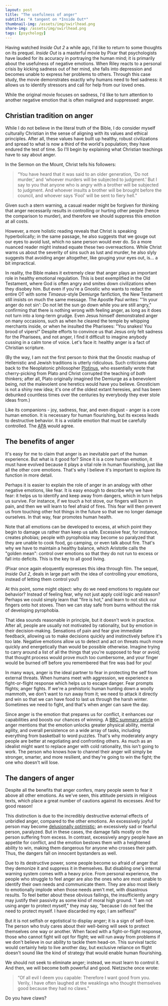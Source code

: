 ```yaml
---
layout: post
title: "The usefulness of anger"
subtitle: "A tangent on *Inside Out*"
thumbnail-img: /assets/img/swirlhead.png
share-img: /assets/img/swirlhead.png
tags: [psychology]
---
```

Having watched *Inside Out 2* a while ago, I'd like to return to some thoughts on its prequel. *Inside Out* is a masterful movie by Pixar that psychologists have lauded for its accuracy in portraying the human mind; it is primarily about the usefulness of negative emotions. When Riley reacts to a personal crisis by kicking sadness out of her mind, she falls into depression and becomes unable to express her problems to others. Through this case study, the movie demonstrates exactly why humans need to feel sadness: it allows us to identify stressors and call for help from our loved ones.

While the original movie focuses on sadness, I'd like to turn attention to another negative emotion that is often maligned and suppressed: anger. 

## Christian tradition on anger

While I do not believe in the literal truth of the Bible, I do consider myself culturally Christian in the sense of aligning with its values and ethical principles. After all, these values have built up healthy, robust civilizations and spread to what is now a third of the world's population; they have endured the test of time. So I'll begin by explaining what Christian teachings have to say about anger.

In the Sermon on the Mount, Christ tells his followers: 

> “You have heard that it was said to an older generation, ‘Do not murder,’ and ‘whoever murders will be subjected to judgment.’ But I say to you that anyone who is angry with a brother will be subjected to judgment. And whoever insults a brother will be brought before the council, and whoever says ‘Fool’ will be sent to fiery hell."

Given such a stern warning, a casual reader might be forgiven for thinking that anger necessarily results in controlling or hurting other people (hence the comparison to murder), and therefore we should suppress this emotion at all costs.

However, a more holistic reading reveals that Christ is speaking hyperbolically; in the same passage, he also suggests that we gouge out our eyes to avoid lust, which no sane person would ever do. So a more nuanced reader might instead equate these two overreactions. While Christ warns us about the severity of sins such as lust and murder, he also slyly suggests that avoiding anger altogether, like gouging your eyes out, is... a bit impractical.

In reality, the Bible makes it extremely clear that anger plays an important role in healthy emotional regulation. This is best exemplified in the Old Testament, where God is often angry and smites down civilizations when they disobey him. But even if you're a Gnostic who wants to redact the entire OT with some *Timaeus*-style Demiurge fanfiction, the New Testament still insists on much the same message. The Apostle Paul writes: "'In your anger do not sin': Do not let the sun go down while you are still angry," confirming that there is nothing wrong with feeling anger, as long as it does not turn into a long-term grudge. Even Jesus himself demonstrated anger on many occasions, such as when he cleared the temple by whipping merchants inside, or when he insulted the Pharisees: "You snakes! You brood of vipers!" Despite efforts to convince us that Jesus only felt sadness for the Pharisees, and not anger, I find it difficult to imagine anybody cussing in a calm tone of voice. Let's face it: healthy anger is a fact of Christian scripture.

(By the way, I am not the first person to think that the Gnostic mashup of Hellenistic and Jewish traditions is utterly ridiculous. Such criticisms date back to the Neoplatonic philosopher [Plotinus](https://plato.stanford.edu/entries/plotinus/), who essentially wrote that cherry-picking from Plato and Christ corrupted the teaching of *both* thinkers; after all, Plato originally imagined the Demiurge as a benevolent being, not the malevolent one heretics would have you believe. Gnosticism is not a shiny new idea; it's one of the oldest extant heresies, and has been debunked countless times over the centuries by everybody they ever stole ideas from.)

Like its companions - joy, sadness, fear, and even disgust - anger is a core human emotion. It is necessary for human flourishing, but its excess leads to destructive behavior. It is a volatile emotion that must be carefully controlled. The [APA](https://www.apa.org/topics/anger) would agree.

## The benefits of anger

It's easy for me to claim that anger is an inevitable part of the human experience. But what is it good for? Since it is a core human emotion, it must have evolved because it plays a vital role in human flourishing, just like all the other core emotions. That's why I believe it's important to explore its function in more detail.

Perhaps it is easier to explain the role of anger in an analogy with other negative emotions, like fear. It is easy enough to describe why we have fear: it helps us to identify and keep away from dangers, which in turn helps us survive. For instance, if we touch a hot stove, our fingers will burn in pain, and then we will learn to feel afraid of fires. This fear will then prevent us from touching other hot things in the future so that we no longer damage ourselves. In that way, fear promotes human health.

Note that all emotions can be developed to excess, at which point they begin to damage us rather than keep us safe. Excessive fear, for instance, creates phobias; people with pyrophobia may become so paralyzed that they are unable to cook food, go camping, or even talk about fire. That's why we have to maintain a healthy balance, which Aristotle calls the "golden mean": control over emotions so that they do not run to excess or fall into deficits. This is the key to all good living. 

(Pixar once again eloquently expresses this idea through film. The sequel, *Inside Out 2*, deals in large part with the idea of controlling your emotions, instead of letting them control you!)

At this point, some might object: why do we need emotions to regulate our behavior? Instead of feeling fear, why not just apply cold logic and reason? Perhaps we could simply learn that "fire is hot," and learn to not stick our fingers onto hot stoves. Then we can stay safe from burns without the risk of developing pyrophobia.

That idea sounds reasonable in principle, but it doesn't work in practice. After all, people are usually not motivated by rationality, but by emotion in their decision-making. Sensations of pain and fear give immediate feedback, allowing us to make decisions quickly and instinctively before it's too late. Negative emotions allow us to detect and act on threats much more quickly and energetically than would be possible otherwise. Imagine trying to carry around a list of all the things that you're supposed to fear or avoid; that thought process would prove much too cumbersome, and your finger would be burned off before you remembered that fire was bad for you!

In many ways, anger is the ideal partner to fear in protecting the self from external threats. When humans meet with aggression, we experience a fight-or-flight response which helps us to escape danger. Fear prompts flights; anger fights. If we're a prehistoric human hunting down a woolly mammoth, we don't want to run away from it; we need to attack it directly and win so that we can have food to last us through the harsh winter. Sometimes we need to fight, and that's when anger can save the day.

Since anger is the emotion that prepares us for conflict, it enhances our capabilities and boosts our chances of winning. A [BBC summary article](https://www.bbc.com/future/article/20200723-how-anger-can-be-put-to-good-use) on anger mentions that the emotion unlocks greater physical ability, mental agility, and overall persistence on a wide array of tasks, including everything from basketball to word puzzles. That's why moderately angry people are better at negotiating and confronting others. As much as an idealist might want to replace anger with cold rationality, this isn't going to work. The person who knows how to channel their anger will simply be stronger, smarter, and more resilient, and they're going to win the fight; the one who doesn't will lose.


## The dangers of anger

Despite all the benefits that anger confers, many people seem to fear it above all other emotions. As we've seen, this attitude persists in religious texts, which place a great number of cautions against its excesses. And for good reason!

This distinction is due to the incredibly destructive external effects of unbridled anger, compared to the other emotions. An excessively joyful person may become [delusionally optimistic](https://www.youtube.com/watch?v=cxL1tayNwmM); an excessively sad or fearful person, paralyzed. But in these cases, the damage falls mostly on the person suffering from excess. In contrast, excessively angry people have an appetite for conflict, and the emotion bestows them with a heightened ability to win, making them dangerous for anyone who crosses their path. Thus, the dangers fall on innocent bystanders as well.

Due to its destructive power, some people become so afraid of anger that they demonize it and suppress it in themselves. But disabling one's internal warning system comes with a heavy price. From personal experience, the people who struggle to feel anger are also the ones who are most unable to identify their own needs and communicate them. They are also most likely to emotionally implode when those needs aren't met, with disastrous results. To feel better about these obvious failings, the insufficiently angry may justify their passivity as some kind of moral high ground. "I am not using anger to protect myself," they may say, "because I do not feel the need to protect myself. I have discarded my ego; I am selfless!"

But it is not selfish or egotistical to display anger; it is a sign of self-love. The person who truly cares about their well-being will seek to protect themselves one way or another. When faced with a fight-or-flight response, those who cannot fight will opt for flight; we will run away from problems if we don't believe in our ability to tackle them head-on. This survival tactic would certainly help to live another day, but exclusive reliance on flight doesn't sound like the kind of strategy that would enable human flourishing.

We should not seek to eliminate anger; instead, we must learn to control it. And then, we will become both powerful and good. Nietzsche once wrote:
> “Of all evil I deem you capable: Therefore I want good from you. Verily, I have often laughed at the weaklings who thought themselves good because they had no claws.”

Do you have claws?
